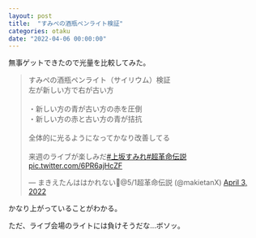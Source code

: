 ```yaml
---
layout: post
title:  "すみぺの酒瓶ペンライト検証"
categories: otaku
date: "2022-04-06 00:00:00"
---
```


無事ゲットできたので光量を比較してみた。

<blockquote class="twitter-tweet tw-align-center"><p lang="ja" dir="ltr">すみぺの酒瓶ペンライト（サイリウム）検証<br>左が新しい方で右が古い方<br><br>・新しい方の青が古い方の赤を圧倒<br>・新しい方の赤と古い方の青が拮抗<br><br>全体的に光るようになってかなり改善してる<br><br>来週のライブが楽しみだ<a href="https://twitter.com/hashtag/%E4%B8%8A%E5%9D%82%E3%81%99%E3%81%BF%E3%82%8C?src=hash&amp;ref_src=twsrc%5Etfw">#上坂すみれ</a><a href="https://twitter.com/hashtag/%E8%B6%85%E9%9D%A9%E5%91%BD%E4%BC%9D%E8%AA%AC?src=hash&amp;ref_src=twsrc%5Etfw">#超革命伝説</a> <a href="https://t.co/6PR6ajHcZF">pic.twitter.com/6PR6ajHcZF</a></p>&mdash; まきえたんははかれない🥦@5/1超革命伝説 (@makietanX) <a href="https://twitter.com/makietanX/status/1510565992589496320?ref_src=twsrc%5Etfw">April 3, 2022</a></blockquote> <script async src="https://platform.twitter.com/widgets.js" charset="utf-8"></script>

かなり上がっていることがわかる。

ただ、ライブ会場のライトには負けそうだな...ボソッ。
